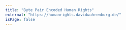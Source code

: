 ```yaml
---
title: "Byte Pair Encoded Human Rights"
external: "https://humanrights.davidwahrenburg.de/"
isPage: false
---
```

